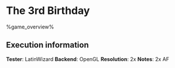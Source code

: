 # The 3rd Birthday 

%game_overview%

## Execution information

**Tester**: LatinWizard
**Backend**: OpenGL
**Resolution**: 2x
**Notes**: 2x AF
